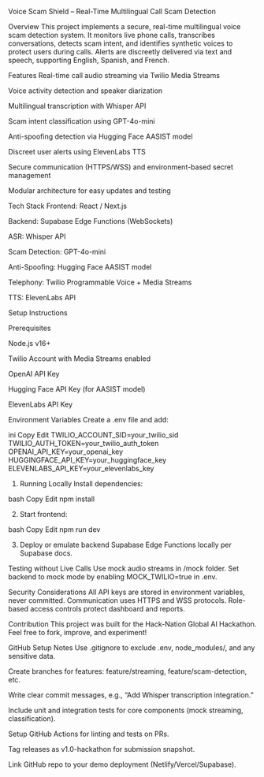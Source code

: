 Voice Scam Shield – Real-Time Multilingual Call Scam Detection

Overview
This project implements a secure, real-time multilingual voice scam detection system. It monitors live phone calls, transcribes conversations, detects scam intent, and identifies synthetic voices to protect users during calls. Alerts are discreetly delivered via text and speech, supporting English, Spanish, and French.


Features
Real-time call audio streaming via Twilio Media Streams

Voice activity detection and speaker diarization

Multilingual transcription with Whisper API

Scam intent classification using GPT-4o-mini

Anti-spoofing detection via Hugging Face AASIST model

Discreet user alerts using ElevenLabs TTS

Secure communication (HTTPS/WSS) and environment-based secret management

Modular architecture for easy updates and testing



Tech Stack
Frontend: React / Next.js

Backend: Supabase Edge Functions (WebSockets)

ASR: Whisper API

Scam Detection: GPT-4o-mini

Anti-Spoofing: Hugging Face AASIST model

Telephony: Twilio Programmable Voice + Media Streams

TTS: ElevenLabs API

Setup Instructions


Prerequisites

Node.js v16+

Twilio Account with Media Streams enabled

OpenAI API Key

Hugging Face API Key (for AASIST model)

ElevenLabs API Key



Environment Variables
Create a .env file and add:

ini
Copy
Edit
TWILIO_ACCOUNT_SID=your_twilio_sid  
TWILIO_AUTH_TOKEN=your_twilio_auth_token  
OPENAI_API_KEY=your_openai_key  
HUGGINGFACE_API_KEY=your_huggingface_key  
ELEVENLABS_API_KEY=your_elevenlabs_key  


1. Running Locally
Install dependencies:

bash
Copy
Edit
npm install  


2. Start frontend:

bash
Copy
Edit
npm run dev  


3. Deploy or emulate backend Supabase Edge Functions locally per Supabase docs.


Testing without Live Calls
Use mock audio streams in /mock folder.
Set backend to mock mode by enabling MOCK_TWILIO=true in .env.


Security Considerations
All API keys are stored in environment variables, never committed.
Communication uses HTTPS and WSS protocols.
Role-based access controls protect dashboard and reports.

Contribution
This project was built for the Hack-Nation Global AI Hackathon. Feel free to fork, improve, and experiment!

GitHub Setup Notes
Use .gitignore to exclude .env, node_modules/, and any sensitive data.

Create branches for features: feature/streaming, feature/scam-detection, etc.

Write clear commit messages, e.g., “Add Whisper transcription integration.”

Include unit and integration tests for core components (mock streaming, classification).

Setup GitHub Actions for linting and tests on PRs.

Tag releases as v1.0-hackathon for submission snapshot.

Link GitHub repo to your demo deployment (Netlify/Vercel/Supabase).

